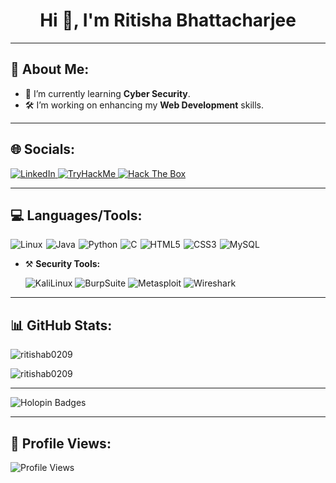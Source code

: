 <h1 align="center">Hi 👋, I'm Ritisha Bhattacharjee</h1>

---

## 📝 About Me:
- 🌱 I’m currently learning **Cyber Security**.
- 🛠️ I’m working on enhancing my **Web Development** skills.

---

## 🌐 Socials:
<p align="left">
  <a href="https://linkedin.com/in/ritisha-bhattacharjee-17b888282" target="_blank">
    <img src="https://img.shields.io/badge/LinkedIn-0A66C2?style=for-the-badge&logo=linkedin&logoColor=white" alt="LinkedIn">
  </a>
  <a href="https://tryhackme.com/p/ritisha" target="_blank">
    <img src="https://img.shields.io/badge/TryHackMe-212C42?style=for-the-badge&logo=tryhackme&logoColor=white" alt="TryHackMe">
  </a>
  <a href="https://app.hackthebox.com/users/Gl1tchHuntress" target="_blank">
    <img src="https://img.shields.io/badge/Hack%20The%20Box-111927?style=for-the-badge&logo=hack-the-box&logoColor=9FEF00" alt="Hack The Box">
</a>


</p>


---

## 💻 Languages/Tools:
<p>
 <div style="display: flex; gap: 5px; flex-wrap: wrap;">
    <img src="https://img.shields.io/badge/Linux-FCC624?style=for-the-badge&logo=linux&logoColor=black" alt="Linux" />
    <img src="https://img.shields.io/badge/Java-007396?style=for-the-badge&logo=java&logoColor=white" alt="Java" />
    <img src="https://img.shields.io/badge/Python-3776AB?style=for-the-badge&logo=python&logoColor=white" alt="Python" />
    <img src="https://img.shields.io/badge/C-A8B9CC?style=for-the-badge&logo=c&logoColor=white" alt="C" />
    <img src="https://img.shields.io/badge/HTML5-E34F26?style=for-the-badge&logo=html5&logoColor=white" alt="HTML5" />
    <img src="https://img.shields.io/badge/CSS3-1572B6?style=for-the-badge&logo=css3&logoColor=white" alt="CSS3"/>
    <img src="https://img.shields.io/badge/MySQL-4479A1?style=for-the-badge&logo=mysql&logoColor=white" alt="MySQL" />
</div>

</p>

- ⚒️ **Security Tools:**

  ![KaliLinux](https://img.shields.io/badge/Kali_Linux-557C94?style=for-the-badge&logo=kali-linux&logoColor=white)
  ![BurpSuite](https://img.shields.io/badge/burpsuite-FF6633?style=for-the-badge&logo=burpsuite&logoColor=white)
  ![Metasploit](https://img.shields.io/badge/metasploit-2596CD?style=for-the-badge&logo=metasploit&logoColor=white)
  ![Wireshark](https://img.shields.io/badge/Wireshark-1679A7?style=for-the-badge&logo=Wireshark&logoColor=white)

---

## 📊 GitHub Stats:
<p align="left">
  <img src="https://github-readme-stats.vercel.app/api/top-langs?username=ritishab0209&show_icons=true&locale=en&layout=compact&theme=dark" alt="ritishab0209" />
</p>

<p align="left">
  <img src="https://github-readme-stats.vercel.app/api?username=ritishab0209&show_icons=true&locale=en&theme=dark" alt="ritishab0209" />
</p>




---

![Holopin Badges](https://holopin.me/ritishab0209)


---

## 👀 Profile Views:
<p align="left">
  <img src="https://komarev.com/ghpvc/?username=ritishab0209&label=Profile%20Views&color=blue&style=flat" alt="Profile Views">
</p>
